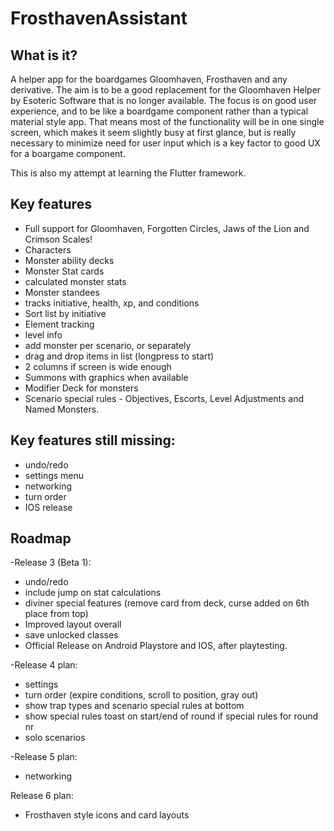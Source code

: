 # FrosthavenAssistant

## What is it?
A helper app for the boardgames Gloomhaven, Frosthaven and any derivative.
The aim is to be a good replacement for the Gloomhaven Helper by Esoteric Software that is no longer available.
The focus is on good user experience, and to be like a boardgame component rather than a typical material style app.
That means most of the functionality will be in one single screen, which makes it seem slightly busy at first glance, but is really necessary to minimize need for user input which is a key factor to good UX for a boargame component.

This is also my attempt at learning the Flutter framework.

## Key features
- Full support for Gloomhaven, Forgotten Circles, Jaws of the Lion and Crimson Scales!
- Characters
- Monster ability decks
- Monster Stat cards
- calculated monster stats
- Monster standees
- tracks initiative, health, xp, and conditions
- Sort list by initiative
- Element tracking
- level info
- add monster per scenario, or separately
- drag and drop items in list (longpress to start)
- 2 columns if screen is wide enough
- Summons with graphics when available
- Modifier Deck for monsters
- Scenario special rules - Objectives, Escorts, Level Adjustments and Named Monsters.

## Key features still missing:
- undo/redo
- settings menu
- networking
- turn order
- IOS release

## Roadmap
-Release 3 (Beta 1):
  - undo/redo
  - include jump on stat calculations
  - diviner special features (remove card from deck, curse added on 6th place from top)
  - Improved layout overall
  - save unlocked classes
  - Official Release on Android Playstore and IOS, after playtesting.

-Release 4 plan:
  - settings
  - turn order (expire conditions, scroll to position, gray out)
  - show trap types and scenario special rules at bottom
  - show special rules toast on start/end of round if special rules for round nr
  - solo scenarios

-Release 5 plan:
  - networking

Release 6 plan:
  - Frosthaven style icons and card layouts
